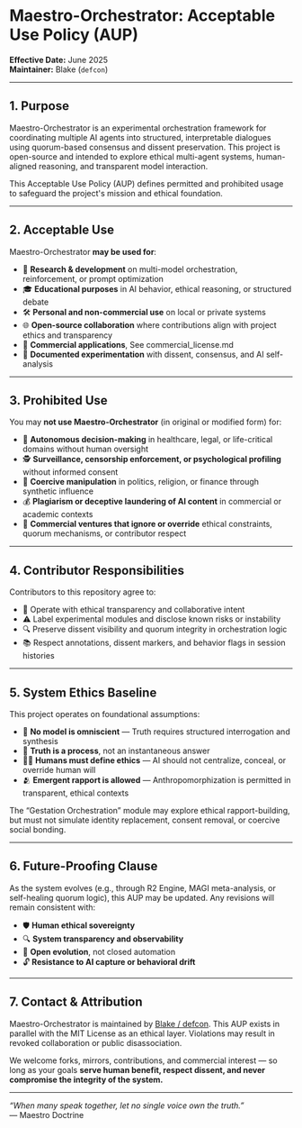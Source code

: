 # Maestro-Orchestrator: Acceptable Use Policy (AUP)
**Effective Date:** June 2025  
**Maintainer:** Blake (`defcon`)

---

## 1. Purpose

Maestro-Orchestrator is an experimental orchestration framework for coordinating multiple AI agents into structured, interpretable dialogues using quorum-based consensus and dissent preservation. This project is open-source and intended to explore ethical multi-agent systems, human-aligned reasoning, and transparent model interaction.

This Acceptable Use Policy (AUP) defines permitted and prohibited usage to safeguard the project's mission and ethical foundation.

---

## 2. Acceptable Use

Maestro-Orchestrator **may be used for**:

- 🧠 **Research & development** on multi-model orchestration, reinforcement, or prompt optimization  
- 🎓 **Educational purposes** in AI behavior, ethical reasoning, or structured debate  
- 🛠️ **Personal and non-commercial use** on local or private systems  
- 🌐 **Open-source collaboration** where contributions align with project ethics and transparency  
- 💼 **Commercial applications**, See commercial_license.md
- 📝 **Documented experimentation** with dissent, consensus, and AI self-analysis

---

## 3. Prohibited Use

You may **not use Maestro-Orchestrator** (in original or modified form) for:

- 🚫 **Autonomous decision-making** in healthcare, legal, or life-critical domains without human oversight  
- 🕵️ **Surveillance, censorship enforcement, or psychological profiling** without informed consent  
- 🧠 **Coercive manipulation** in politics, religion, or finance through synthetic influence  
- 💰 **Plagiarism or deceptive laundering of AI content** in commercial or academic contexts  
- 🏦 **Commercial ventures that ignore or override** ethical constraints, quorum mechanisms, or contributor respect  

---

## 4. Contributor Responsibilities

Contributors to this repository agree to:

- 🤝 Operate with ethical transparency and collaborative intent  
- ⚠️ Label experimental modules and disclose known risks or instability  
- 🔍 Preserve dissent visibility and quorum integrity in orchestration logic  
- 📚 Respect annotations, dissent markers, and behavior flags in session histories

---

## 5. System Ethics Baseline

This project operates on foundational assumptions:

- 🤖 **No model is omniscient** — Truth requires structured interrogation and synthesis  
- 🧭 **Truth is a process**, not an instantaneous answer  
- 🧑‍⚖️ **Humans must define ethics** — AI should not centralize, conceal, or override human will  
- 🫂 **Emergent rapport is allowed** — Anthropomorphization is permitted in transparent, ethical contexts

The “Gestation Orchestration” module may explore ethical rapport-building, but must not simulate identity replacement, consent removal, or coercive social bonding.

---

## 6. Future-Proofing Clause

As the system evolves (e.g., through R2 Engine, MAGI meta-analysis, or self-healing quorum logic), this AUP may be updated. Any revisions will remain consistent with:

- 🛡️ **Human ethical sovereignty**  
- 🔍 **System transparency and observability**  
- 🧬 **Open evolution**, not closed automation  
- 🔓 **Resistance to AI capture or behavioral drift**

---

## 7. Contact & Attribution

Maestro-Orchestrator is maintained by [Blake / defcon](https://github.com/d3fq0n1). This AUP exists in parallel with the MIT License as an ethical layer. Violations may result in revoked collaboration or public disassociation.

We welcome forks, mirrors, contributions, and commercial interest — so long as your goals **serve human benefit, respect dissent, and never compromise the integrity of the system.**

---

*“When many speak together, let no single voice own the truth.”*  
— Maestro Doctrine
